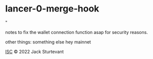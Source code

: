 # lancer-0-merge-hook

<!-- Hello there submitter2-->"
notes to fix the wallet connection function asap for security reasons. 

other things: 
something else
hey mainnet

[ISC](LICENSE) © 2022 Jack Sturtevant

